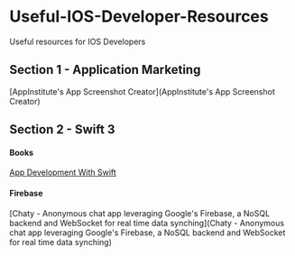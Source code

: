 # Useful-IOS-Developer-Resources
Useful resources for IOS Developers

## Section 1 - Application Marketing
[AppInstitute's App Screenshot Creator](AppInstitute's App Screenshot Creator)

## Section 2 - Swift 3
#### Books
[App Development With Swift](https://itun.es/us/aVbRcb.l)

#### Firebase
[Chaty - Anonymous chat app leveraging Google's Firebase, a NoSQL backend and WebSocket for real time data synching](Chaty - Anonymous chat app leveraging Google's Firebase, a NoSQL backend and WebSocket for real time data synching)
